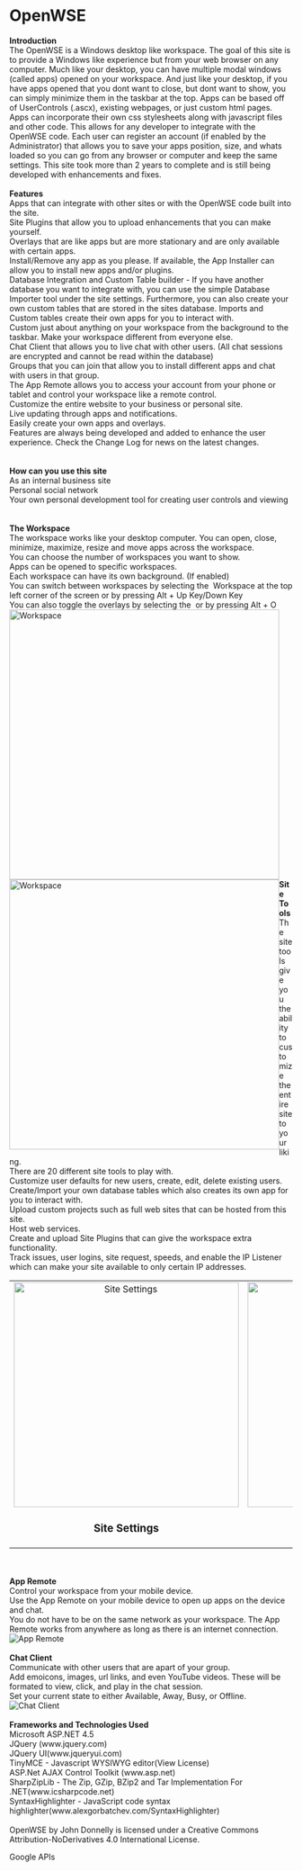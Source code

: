 # OpenWSE
<b>Introduction</b>
<br />
The OpenWSE is a Windows desktop like workspace. The goal of this site is to provide a Windows like experience but from your web browser on any computer. Much like your desktop, you can have multiple modal windows (called apps) opened on your workspace. And just like your desktop, if you have apps opened that you dont want to close, but dont want to show, you can simply minimize them in the taskbar at the top. Apps can be based off of UserControls (.ascx), existing webpages, or just custom html pages. Apps can incorporate their own css stylesheets along with javascript files and other code. This allows for any developer to integrate with the OpenWSE code. Each user can register an account (if enabled by the Administrator) that allows you to save your apps position, size, and whats loaded so you can go from any browser or computer and keep the same settings. This site took more than 2 years to complete and is still being developed with enhancements and fixes.
<br />
<br />
<b>Features</b>
<br />
Apps that can integrate with other sites or with the OpenWSE code built into the site.<br />
Site Plugins that allow you to upload enhancements that you can make yourself.<br />
Overlays that are like apps but are more stationary and are only available with certain apps.<br />
Install/Remove any app as you please. If available, the App Installer can allow you to install new apps and/or plugins.<br />
Database Integration and Custom Table builder - If you have another database you want to integrate with, you can use the simple Database Importer tool under the site settings. Furthermore, you can also create your own custom tables that are stored in the sites database. Imports and Custom tables create their own apps for you to interact with.<br />
Custom just about anything on your workspace from the background to the taskbar. Make your workspace different from everyone else.<br />
Chat Client that allows you to live chat with other users. (All chat sessions are encrypted and cannot be read within the database)<br />
Groups that you can join that allow you to install different apps and chat with users in that group.<br />
The App Remote allows you to access your account from your phone or tablet and control your workspace like a remote control.<br />
Customize the entire website to your business or personal site.<br />
Live updating through apps and notifications.<br />
Easily create your own apps and overlays.<br />
Features are always being developed and added to enhance the user experience. Check the Change Log for news on the latest changes.<br />
<br />
<br />
<b>How can you use this site</b>
<br />
As an internal business site<br />
Personal social network<br />
Your own personal development tool for creating user controls and viewing<br />
<br />
<br />
<b>The Workspace</b>
<br />
The workspace works like your desktop computer. You can open, close, minimize, maximize, resize and move apps across the workspace.<br />
You can choose the number of workspaces you want to show.<br />
Apps can be opened to specific workspaces.<br />
Each workspace can have its own background. (If enabled)<br />
You can switch between workspaces by selecting the <img alt="" src="https://raw.githubusercontent.com/jwdonnel/OpenWSE/master/App_Themes/Standard/Icons/workspace.png"> Workspace at the top left corner of the screen or by pressing Alt + Up Key/Down Key<br />
You can also toggle the overlays by selecting the <img alt="" src="https://raw.githubusercontent.com/jwdonnel/OpenWSE/master/App_Themes/Standard/Icons/overlay.png"> or by pressing Alt + O<br />
<img alt="Workspace" src="https://raw.githubusercontent.com/jwdonnel/OpenWSE/master/Standard_Images/About Logos/openwse_v4.2.PNG" style="width: 480px; float: left; margin-right: 30px;">
<img alt="Workspace" src="https://raw.githubusercontent.com/jwdonnel/OpenWSE/master/Standard_Images/About Logos/openwse_v4.2_overlays.PNG" style="width: 480px; float: left;">
<br />
<br />
<b>Site Tools</b>
<br />
The site tools give you the ability to customize the entire site to your liking.<br />
There are 20 different site tools to play with.<br />
Customize user defaults for new users, create, edit, delete existing users.<br />
Create/Import your own database tables which also creates its own app for you to interact with.<br />
Upload custom projects such as full web sites that can be hosted from this site.<br />
Host web services.<br />
Create and upload Site Plugins that can give the workspace extra functionality.<br />
Track issues, user logins, site request, speeds, and enable the IP Listener which can make your site available to only certain IP addresses.<br />
<table style="width: 100%;">
                        <tbody><tr>
                            <td align="center" valign="top">
                                <img alt="Site Settings" src="https://raw.githubusercontent.com/jwdonnel/OpenWSE/master/Standard_Images/About Logos/sitesettings.PNG" style="width: 400px;">
                                <div class="clear-space"></div>
                                <h3>Site Settings</h3>
                            </td>
                            <td align="center" valign="top">
                                <img alt="Custom Tables" src="https://raw.githubusercontent.com/jwdonnel/OpenWSE/master/Standard_Images/About Logos/customtables.PNG" style="width: 400px;">
                                <div class="clear-space"></div>
                                <h3>Custom Tables</h3>
                            </td>
                        </tr>
                    </tbody></table>
<br />
<br />
<b>App Remote</b>
<br />
Control your workspace from your mobile device.<br />
Use the App Remote on your mobile device to open up apps on the device and chat.<br />
You do not have to be on the same network as your workspace. The App Remote works from anywhere as long as there is an internet connection.<br />
<img alt="App Remote" src="https://raw.githubusercontent.com/jwdonnel/OpenWSE/master/OpenWSE_SteelOnline_(v4.2)/Standard_Images/About Logos/appremote.PNG">
<br />
<br />
<b>Chat Client</b>
<br />
Communicate with other users that are apart of your group.<br />
Add emoicons, images, url links, and even YouTube videos. These will be formated to view, click, and play in the chat session.<br />
Set your current state to either Available, Away, Busy, or Offline.<br />
<img alt="Chat Client" src="https://raw.githubusercontent.com/jwdonnel/OpenWSE/master/OpenWSE_SteelOnline_(v4.2)/Standard_Images/About%20Logos/chatclient.PNG">
<br />
<br />
<b>Frameworks and Technologies Used</b>
<br />
Microsoft ASP.NET 4.5<br />
JQuery (www.jquery.com)<br />
JQuery UI(www.jqueryui.com)<br />
TinyMCE - Javascript WYSIWYG editor(View License)<br />
ASP.Net AJAX Control Toolkit (www.asp.net)<br />
SharpZipLib - The Zip, GZip, BZip2 and Tar Implementation For .NET(www.icsharpcode.net)<br />
SyntaxHighlighter - JavaScript code syntax highlighter(www.alexgorbatchev.com/SyntaxHighlighter)<br />
<br />
OpenWSE by John Donnelly is licensed under a Creative Commons Attribution-NoDerivatives 4.0 International License.

Google APIs

